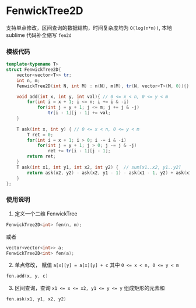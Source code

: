 # FenwickTree2D

支持单点修改，区间查询的数据结构，时间复杂度均为 `O(log(n*m))`,
本地 sublime 代码补全缩写 `fen2d`



### 模板代码

```c++
template<typename T>
struct FenwickTree2D{
    vector<vector<T>> tr;
    int n, m;
    FenwickTree2D(int N, int M) : n(N), m(M), tr(N, vector<T>(M, 0)){}

    void add(int x, int y, int val){ // 0 <= x < n, 0 <= y < m
        for(int i = x + 1; i <= n; i += i & -i)
            for(int j = y + 1; j <= m; j += j & -j)
                tr[i - 1][j - 1] += val;
    }
 
    T ask(int x, int y) { // 0 <= x < n, 0 <= y < m
        T ret = 0;
        for(int i = x + 1; i > 0; i -= i & -i)
            for(int j = y + 1; j > 0; j -= j & -j)
                ret += tr[i - 1][j - 1];
        return ret;
    }
    T ask(int x1, int y1, int x2, int y2) {  // sum[x1..x2, y1..y2]
        return ask(x2, y2) - ask(x2, y1 - 1) - ask(x1 - 1, y2) + ask(x1 - 1, y1 - 1);
    }
};
```

### 使用说明

1. 定义一个二维 FenwickTree

```c++
FenwickTree2D<int> fen(n, m);
```
或者

```c++
vector<vector<int>> a;
FenwickTree2D<int> fen(a);
```

2. 单点修改， 赋值 `a[x][y] = a[x][y] + c`  其中 `0 <= x < n, 0 <= y < m`

```c++
fen.add(x, y, c)
```

3. 区间查询，查询 `x1 <= x <= x2, y1 <= y <= y` 组成矩形的元素和

```c++
fen.ask(x1, y1, x2, y2)
```
